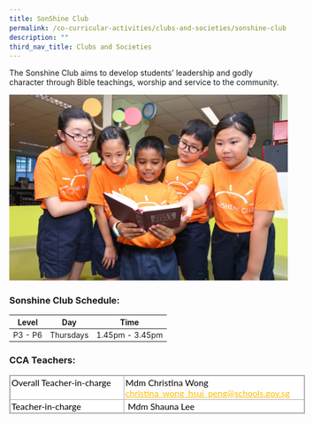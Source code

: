 ```yaml
---
title: SonShine Club
permalink: /co-curricular-activities/clubs-and-societies/sonshine-club
description: ""
third_nav_title: Clubs and Societies
---
```

The Sonshine Club aims to develop students’ leadership and godly character through Bible teachings, worship and service to the community.  

![sonshine club](/images/SONSHINE%20CLUB.jpg)

###   Sonshine Club Schedule:

  

| Level | Day | Time |
| --- | --- | --- |
| P3 - P6 | Thursdays | 1.45pm - 3.45pm |

### CCA Teachers:

  

<table class="iveo_table ives_tab_simple3" cellspacing="0" cellpadding="0" border="1" style="margin: 0px; outline: 0px; padding: 0px; border-collapse: collapse; border: 1px solid rgb(170, 170, 170); color: rgb(0, 0, 0); font-family: Lato, sans-serif; font-size: 16px; font-style: normal; font-variant-ligatures: normal; font-variant-caps: normal; font-weight: 400; letter-spacing: normal; orphans: 2; text-align: left; text-transform: none; white-space: normal; widows: 2; word-spacing: 0px; -webkit-text-stroke-width: 0px; background-color: rgb(255, 255, 255); text-decoration-thickness: initial; text-decoration-style: initial; text-decoration-color: initial; width: 535px;"><tbody style="margin: 0px; outline: 0px; padding: 0px;"><tr style="margin: 0px; outline: 0px; padding: 0px;"><td valign="top" style="margin: 0px; outline: 0px; padding: 2px; text-align: left; border: 1px solid rgb(170, 170, 170); width: 193pt;">Overall Teacher-in-charge</td><td valign="top" style="margin: 0px; outline: 0px; padding: 2px; text-align: left; border: 1px solid rgb(170, 170, 170); width: 330px;"><span style="margin: 0px; outline: 0px; padding: 0px; text-align: center;">Mdm Christina Wong<br style="margin: 0px; outline: 0px; padding: 0px;"></span><a href="mailto:christina_wong_hsui_peng@schools.gov.sg" target="" style="margin: 0px; outline: 0px; padding: 0px; color: rgb(253, 185, 0); text-decoration: underline; text-align: center;">christina_wong_hsui_peng@schools.gov.sg</a><br style="margin: 0px; outline: 0px; padding: 0px;"></td></tr><tr style="margin: 0px; outline: 0px; padding: 0px;"><td valign="top" style="margin: 0px; outline: 0px; padding: 2px; text-align: left; border: 1px solid rgb(170, 170, 170); width: 193pt;">Teacher-in-charge &nbsp;</td><td style="margin: 0px; outline: 0px; padding: 2px; text-align: left; border: 1px solid rgb(170, 170, 170);">&nbsp;Mdm Shauna Lee</td></tr></tbody></table>